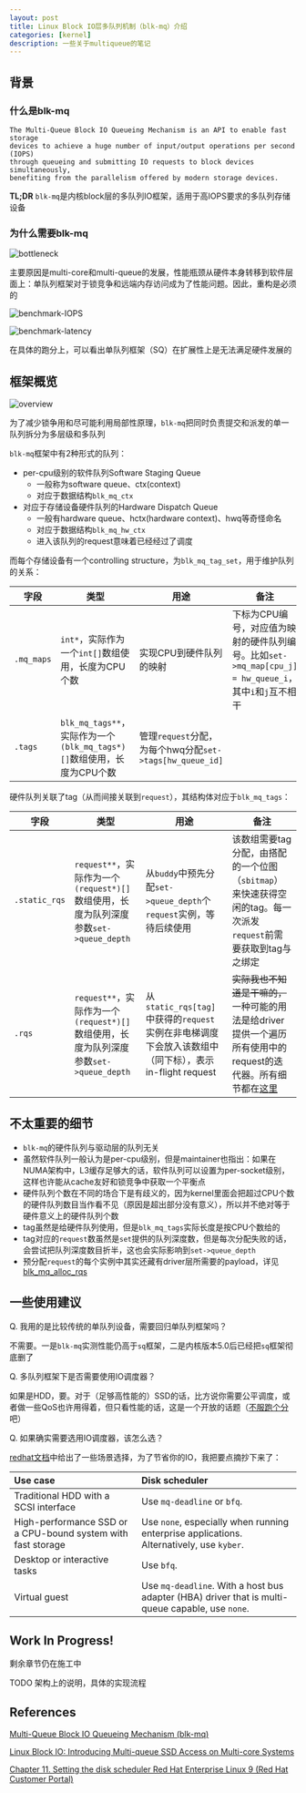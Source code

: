 ```yaml
---
layout: post
title: Linux Block IO层多队列机制（blk-mq）介绍
categories: [kernel]
description: 一些关于multiqueue的笔记
---
```


## 背景

### 什么是blk-mq

```
The Multi-Queue Block IO Queueing Mechanism is an API to enable fast storage
devices to achieve a huge number of input/output operations per second (IOPS)
through queueing and submitting IO requests to block devices simultaneously,
benefiting from the parallelism offered by modern storage devices.
```

**TL;DR** `blk-mq`是内核block层的多队列IO框架，适用于高IOPS要求的多队列存储设备

### 为什么需要blk-mq

![bottleneck](/img/blk-mq-bottleneck.png)

主要原因是multi-core和multi-queue的发展，性能瓶颈从硬件本身转移到软件层面上：单队列框架对于锁竞争和远端内存访问成为了性能问题。因此，重构是必须的

![benchmark-IOPS](/img/blk-mq-benchmark-IOPS.png)

![benchmark-latency](/img/blk-mq-benchmark-latency.png)

在具体的跑分上，可以看出单队列框架（SQ）在扩展性上是无法满足硬件发展的

## 框架概览

![overview](/img/blk-mq-overview.png)

为了减少锁争用和尽可能利用局部性原理，`blk-mq`把同时负责提交和派发的单一队列拆分为多层级和多队列

`blk-mq`框架中有2种形式的队列：
- per-cpu级别的软件队列Software Staging Queue
    - 一般称为software queue、ctx(context)
    - 对应于数据结构`blk_mq_ctx`
- 对应于存储设备硬件队列的Hardware Dispatch Queue
    - 一般有hardware queue、hctx(hardware context)、hwq等奇怪命名
    - 对应于数据结构`blk_mq_hw_ctx`
    - 进入该队列的request意味着已经经过了调度

而每个存储设备有一个controlling structure，为`blk_mq_tag_set`，用于维护队列的关系：

| 字段       | 类型                                                         | 用途                                                     | 备注                                                         |
| ---------- | ------------------------------------------------------------ | -------------------------------------------------------- | ------------------------------------------------------------ |
| `.mq_maps` | `int*`，实际作为一个`int[]`数组使用，长度为CPU个数           | 实现CPU到硬件队列的映射                                  | 下标为CPU编号，对应值为映射的硬件队列编号。比如`set->mq_map[cpu_j] = hw_queue_i`，其中`i`和`j`互不相干 |
| `.tags`    | `blk_mq_tags**`，实际作为一个`(blk_mq_tags*)[]`数组使用，长度为CPU个数 | 管理`request`分配，为每个hwq分配`set->tags[hw_queue_id]` |                                                              |


硬件队列关联了tag（从而间接关联到`request`），其结构体对应于`blk_mq_tags`：

| 字段          | 类型                                                         | 用途                                                         | 备注                                                         |
| ------------- | ------------------------------------------------------------ | ------------------------------------------------------------ | ------------------------------------------------------------ |
| `.static_rqs` | `request**`，实际作为一个`(request*)[]`数组使用，长度为队列深度参数`set->queue_depth` | 从`buddy`中预先分配`set->queue_depth`个`request`实例，等待后续使用 | 该数组需要tag分配，由搭配的一个位图（`sbitmap`）来快速获得空闲的tag。每一次派发`request`前需要获取到tag与之绑定 |
| `.rqs`        | `request**`，实际作为一个`(request*)[]`数组使用，长度为队列深度参数`set->queue_depth` | 从`static_rqs[tag]`中获得的`request`实例在非电梯调度下会放入该数组中（同下标），表示in-flight request | <del>实际我也不知道是干嘛的，</del>一种可能的用法是给driver提供一个遍历所有使用中的request的迭代器。所有细节都在[这里](https://elixir.bootlin.com/linux/v4.18.20/A/ident/rqs) |

## 不太重要的细节

* `blk-mq`的硬件队列与驱动层的队列无关
* 虽然软件队列一般认为是per-cpu级别，但是maintainer也指出：如果在NUMA架构中，L3缓存足够大的话，软件队列可以设置为per-socket级别，这样也许能从cache友好和锁竞争中获取一个平衡点
* 硬件队列个数在不同的场合下是有歧义的，因为kernel里面会把超过CPU个数的硬件队列数目当作看不见（原因是超出部分没有意义），所以并不绝对等于硬件意义上的硬件队列个数
* tag虽然是给硬件队列使用，但是`blk_mq_tags`实际长度是按CPU个数给的
* tag对应的`request`数虽然是`set`提供的队列深度数，但是每次分配失败的话，会尝试把队列深度数目折半，这也会实际影响到`set->queue_depth`
* 预分配`request`的每个实例中其实还藏有driver层所需要的payload，详见[blk_mq_alloc_rqs](https://elixir.bootlin.com/linux/v4.18.20/source/block/blk-mq.c#L1964)

## 一些使用建议

Q. 我用的是比较传统的单队列设备，需要回归单队列框架吗？

不需要。一是`blk-mq`实测性能仍高于`sq`框架，二是内核版本5.0后已经把`sq`框架彻底删了

Q. 多队列框架下是否需要使用IO调度器？

如果是HDD，要。对于（足够高性能的）SSD的话，比方说你需要公平调度，或者做一些QoS也许用得着，但只看性能的话，这是一个开放的话题（[不服跑个分](https://mobile.zol.com.cn/760/7601256.html)吧）

Q. 如果确实需要选用IO调度器，该怎么选？

[redhat文档](https://access.redhat.com/documentation/en-us/red_hat_enterprise_linux/9/html/monitoring_and_managing_system_status_and_performance/setting-the-disk-scheduler_monitoring-and-managing-system-status-and-performance)中给出了一些场景选择，为了节省你的IO，我把要点摘抄下来了：

| Use case                                                     | Disk scheduler                                               |
| :----------------------------------------------------------- | :----------------------------------------------------------- |
| Traditional HDD with a SCSI interface                        | Use `mq-deadline` or `bfq`.                                  |
| High-performance SSD or a CPU-bound system with fast storage | Use `none`, especially when running enterprise applications. Alternatively, use `kyber`. |
| Desktop or interactive tasks                                 | Use `bfq`.                                                   |
| Virtual guest                                                | Use `mq-deadline`. With a host bus adapter (HBA) driver that is multi-queue capable, use `none`. |

## Work In Progress!

剩余章节仍在施工中

TODO 架构上的说明，具体的实现流程

## References

[Multi-Queue Block IO Queueing Mechanism (blk-mq)](https://www.kernel.org/doc/html/latest/_sources/block/blk-mq.rst.txt)

[Linux Block IO: Introducing Multi-queue SSD Access on Multi-core Systems](https://kernel.dk/systor13-final18.pdf)

[Chapter 11. Setting the disk scheduler Red Hat Enterprise Linux 9 (Red Hat Customer Portal)](https://access.redhat.com/documentation/en-us/red_hat_enterprise_linux/9/html/monitoring_and_managing_system_status_and_performance/setting-the-disk-scheduler_monitoring-and-managing-system-status-and-performance)
